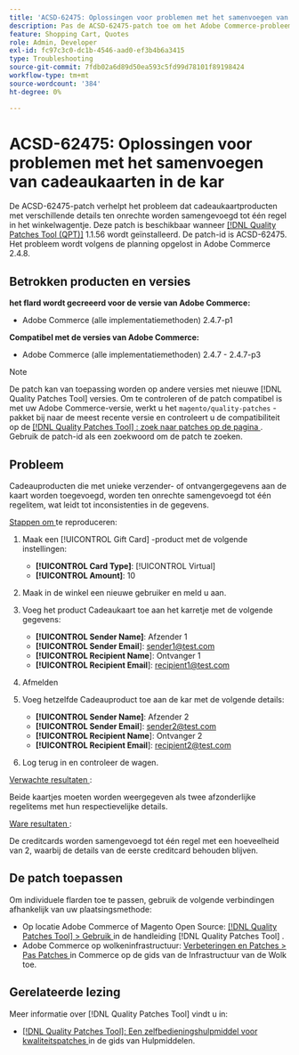 ```yaml
---
title: 'ACSD-62475: Oplossingen voor problemen met het samenvoegen van cadeaukaarten in de kar'
description: Pas de ACSD-62475-patch toe om het Adobe Commerce-probleem op te lossen, waarbij geschenkkaartproducten met verschillende details ten onrechte worden samengevoegd tot één lijstitem in het winkelwagentje.
feature: Shopping Cart, Quotes
role: Admin, Developer
exl-id: fc97c3c0-dc1b-4546-aad0-ef3b4b6a3415
type: Troubleshooting
source-git-commit: 7fdb02a6d89d50ea593c5fd99d78101f89198424
workflow-type: tm+mt
source-wordcount: '384'
ht-degree: 0%

---
```


# ACSD-62475: Oplossingen voor problemen met het samenvoegen van cadeaukaarten in de kar

De ACSD-62475-patch verhelpt het probleem dat cadeaukaartproducten met verschillende details ten onrechte worden samengevoegd tot één regel in het winkelwagentje. Deze patch is beschikbaar wanneer [[!DNL Quality Patches Tool (QPT)]](/help/tools/quality-patches-tool/quality-patches-tool-to-self-serve-quality-patches.md) 1.1.56 wordt geïnstalleerd. De patch-id is ACSD-62475. Het probleem wordt volgens de planning opgelost in Adobe Commerce 2.4.8.

## Betrokken producten en versies

**het flard wordt gecreeerd voor de versie van Adobe Commerce:**

* Adobe Commerce (alle implementatiemethoden) 2.4.7-p1

**Compatibel met de versies van Adobe Commerce:**

* Adobe Commerce (alle implementatiemethoden) 2.4.7 - 2.4.7-p3

>[!NOTE]
>
>De patch kan van toepassing worden op andere versies met nieuwe [!DNL Quality Patches Tool] versies. Om te controleren of de patch compatibel is met uw Adobe Commerce-versie, werkt u het `magento/quality-patches` -pakket bij naar de meest recente versie en controleert u de compatibiliteit op de [[!DNL Quality Patches Tool] : zoek naar patches op de pagina ](https://experienceleague.adobe.com/tools/commerce-quality-patches/index.html?lang=nl-NL) . Gebruik de patch-id als een zoekwoord om de patch te zoeken.

## Probleem

Cadeauproducten die met unieke verzender- of ontvangergegevens aan de kaart worden toegevoegd, worden ten onrechte samengevoegd tot één regelitem, wat leidt tot inconsistenties in de gegevens.

<u> Stappen om </u> te reproduceren:

1. Maak een [!UICONTROL Gift Card] -product met de volgende instellingen:
   * **[!UICONTROL Card Type]**: [!UICONTROL Virtual]
   * **[!UICONTROL Amount]**: 10

1. Maak in de winkel een nieuwe gebruiker en meld u aan.

1. Voeg het product Cadeaukaart toe aan het karretje met de volgende gegevens:
   * **[!UICONTROL Sender Name]**: Afzender 1
   * **[!UICONTROL Sender Email**]: sender1@test.com
   * **[!UICONTROL Recipient Name**]: Ontvanger 1
   * **[!UICONTROL Recipient Email**]: recipient1@test.com


1. Afmelden

1. Voeg hetzelfde Cadeauproduct toe aan de kar met de volgende details:
   * **[!UICONTROL Sender Name]**: Afzender 2
   * **[!UICONTROL Sender Email**]: sender2@test.com
   * **[!UICONTROL Recipient Name**]: Ontvanger 2
   * **[!UICONTROL Recipient Email**]: recipient2@test.com

1. Log terug in en controleer de wagen.

<u> Verwachte resultaten </u>:

Beide kaartjes moeten worden weergegeven als twee afzonderlijke regelitems met hun respectievelijke details.

<u> Ware resultaten </u>:

De creditcards worden samengevoegd tot één regel met een hoeveelheid van 2, waarbij de details van de eerste creditcard behouden blijven.

## De patch toepassen

Om individuele flarden toe te passen, gebruik de volgende verbindingen afhankelijk van uw plaatsingsmethode:

* Op locatie Adobe Commerce of Magento Open Source: [[!DNL Quality Patches Tool] > Gebruik ](/help/tools/quality-patches-tool/usage.md) in de handleiding [!DNL Quality Patches Tool] .
* Adobe Commerce op wolkeninfrastructuur: [ Verbeteringen en Patches > Pas Patches ](https://experienceleague.adobe.com/docs/commerce-cloud-service/user-guide/develop/upgrade/apply-patches.html?lang=nl-NL) in Commerce op de gids van de Infrastructuur van de Wolk toe.

## Gerelateerde lezing

Meer informatie over [!DNL Quality Patches Tool] vindt u in:

* [[!DNL Quality Patches Tool]: Een zelfbedieningshulpmiddel voor kwaliteitspatches ](/help/tools/quality-patches-tool/quality-patches-tool-to-self-serve-quality-patches.md) in de gids van Hulpmiddelen.

